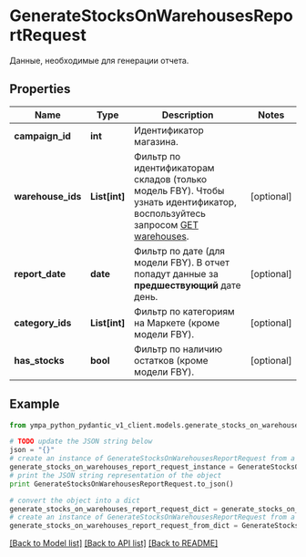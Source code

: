 # GenerateStocksOnWarehousesReportRequest

Данные, необходимые для генерации отчета. 

## Properties
Name | Type | Description | Notes
------------ | ------------- | ------------- | -------------
**campaign_id** | **int** | Идентификатор магазина. | 
**warehouse_ids** | **List[int]** | Фильтр по идентификаторам складов (только модель FBY). Чтобы узнать идентификатор, воспользуйтесь запросом [GET warehouses](../../reference/warehouses/getFulfillmentWarehouses.md). | [optional] 
**report_date** | **date** | Фильтр по дате (для модели FBY). В отчет попадут данные за **предшествующий** дате день. | [optional] 
**category_ids** | **List[int]** | Фильтр по категориям на Маркете (кроме модели FBY). | [optional] 
**has_stocks** | **bool** | Фильтр по наличию остатков (кроме модели FBY). | [optional] 

## Example

```python
from ympa_python_pydantic_v1_client.models.generate_stocks_on_warehouses_report_request import GenerateStocksOnWarehousesReportRequest

# TODO update the JSON string below
json = "{}"
# create an instance of GenerateStocksOnWarehousesReportRequest from a JSON string
generate_stocks_on_warehouses_report_request_instance = GenerateStocksOnWarehousesReportRequest.from_json(json)
# print the JSON string representation of the object
print GenerateStocksOnWarehousesReportRequest.to_json()

# convert the object into a dict
generate_stocks_on_warehouses_report_request_dict = generate_stocks_on_warehouses_report_request_instance.to_dict()
# create an instance of GenerateStocksOnWarehousesReportRequest from a dict
generate_stocks_on_warehouses_report_request_from_dict = GenerateStocksOnWarehousesReportRequest.from_dict(generate_stocks_on_warehouses_report_request_dict)
```
[[Back to Model list]](../README.md#documentation-for-models) [[Back to API list]](../README.md#documentation-for-api-endpoints) [[Back to README]](../README.md)


